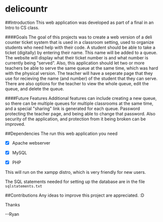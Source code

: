 # delicountr

##Introduction
This web application was developed as part of a final in an Intro to CS class.

####Goals
The goal of this projects was to create a web version of a deli counter ticket system that is used in a classroom setting, used to 
organize students who need help with their code. A student should be able to take a ticket (digitally) by entering their name. 
This name will be added to a queue. The website will display what their ticket number is and what number is currently being "served".
Also, this application should let two or more teachers be able to serve the same queue at the same time, which was hard with the physical version. 
The teacher will have a seperate page that they use for recieving the name (and number) of the student that they can serve. 
There are also options for the teacher to view the whole queue, edit the queue, and delete the queue.


####Future Features
Additional features can include creating a new queue, so there can be multiple queues for multiple classrooms at the same time, and a special "sharing" link is generated for each queue. 
Password protecting the teacher page, and being able to change that password. Also security of the application, and protection from it being broken can be improved. 

##Dependencies
The run this web application you need
- [x] Apache webserver
- [x] MySQL 
- [x] PHP 


This will run on the xampp distro, which is very friendly for new users. 


The SQL statements needed for setting up the database are in the file `sqlstatements.txt`

##Contributions
Any ideas to improve this project are appreciated. :D 

Thanks 

--Ryan 
